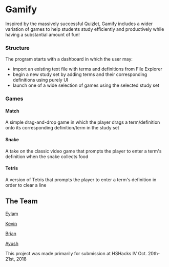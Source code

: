 # Gamify
Inspired by the massively successful Quizlet, Gamify includes a wider variation of games to help students study efficiently and productively while having a substantial amount of fun!

### Structure
The program starts with a dashboard in which the user may:
 - import an existing text file with terms and definitions from File Explorer
 - begin a new study set by adding terms and their corresponding definitions using purely UI
 - launch one of a wide selection of games using the selected study set
 ### Games
 #### Match
 A simple drag-and-drop game in which the player drags a term/definition onto its corresponding definition/term in the study set
 #### Snake
 A take on the classic video game that prompts the player to enter a term's definition when the snake collects food
 #### Tetris
 A version of Tetris that prompts the player to enter a term's definition in order to clear a line
## The Team
[Eylam](https://github.com/EylamTagor)

[Kevin](https://github.com/digitaldisarray)

[Brian](https://github.com/BrianLa0616)

[Ayush](https://github.com/AyushSatyavarpu)

This project was made primarily for submission at HSHacks IV Oct. 20th-21st, 2018
